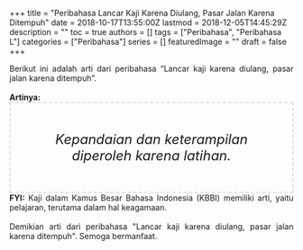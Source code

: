 +++
title = "Peribahasa Lancar Kaji Karena Diulang, Pasar Jalan Karena Ditempuh"
date = 2018-10-17T13:55:00Z
lastmod = 2018-12-05T14:45:29Z
description = ""
toc = true
authors = []
tags = ["Peribahasa", "Peribahasa L"]
categories = ["Peribahasa"]
series = []
featuredImage = ""
draft = false
+++

<div dir="ltr" style="text-align: left;" trbidi="on"><div style="text-align: justify;">Berikut ini adalah arti dari peribahasa “Lancar kaji karena diulang, pasar jalan karena ditempuh”.</div><br /><div style="text-align: justify;"><b>Artinya:</b></div><div style="border: 2px dashed #ddd; font-size: 24px; height: auto; margin: 0 auto; padding: 50px; text-align: center; width: auto;"><i>Kepandaian dan keterampilan diperoleh karena latihan.</i></div><div style="text-align: justify;"><b>FYI:</b> Kaji dalam Kamus Besar Bahasa Indonesia (KBBI) memiliki arti, yaitu pelajaran, terutama dalam hal keagamaan.<br /><br /></div><div style="text-align: justify;">Demikian arti dari peribahasa "Lancar kaji karena diulang, pasar jalan karena ditempuh". Semoga bermanfaat.</div></div>
